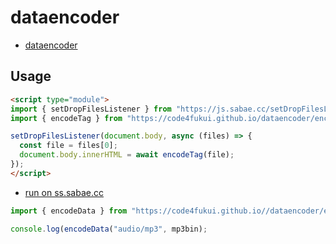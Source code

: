 # dataencoder
 
- [dataencoder](https://code4fukui.github.io/dataencoder/)

## Usage

```html
<script type="module">
import { setDropFilesListener } from "https://js.sabae.cc/setDropFilesListener.js";
import { encodeTag } from "https://code4fukui.github.io/dataencoder/encodeTag.js";

setDropFilesListener(document.body, async (files) => {
  const file = files[0];
  document.body.innerHTML = await encodeTag(file);
});
</script>
```
- [run on ss.sabae.cc](https://ss.sabae.cc/#885)

```js
import { encodeData } from "https://code4fukui.github.io//dataencoder/encodeData.js";

console.log(encodeData("audio/mp3", mp3bin);
```

